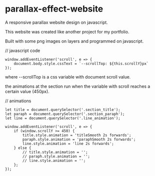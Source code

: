 # parallax-effect-website
A responsive parallax website design on javascript.

This website was created like another project for my portfolio.

Built with some png images on layers and programmed on javascript.

// javascript code
```
window.addEventListener('scroll', e => {
    document.body.style.cssText = `--scrollTop: ${this.scrollY}px`
});
```

where --scrollTop is a css variable with document scroll value.

the animations at the section run when the variable with scroll reaches a certain value (450px).

// animations
```
let title = document.querySelector('.section_title');
let paraph = document.querySelector('.section_paraph');
let line = document.querySelector('.line_animation');

window.addEventListener('scroll', e => {
    if (window.scrollY >= 450) {
        title.style.animation = 'titleSmooth 2s forwards';
        paraph.style.animation = 'paraphSmooth 2s forwards';
        line.style.animation = 'line 2s forwards';
    } else {
        // title.style.animation = '';
        // paraph.style.animation = '';
        // line.style.animation = '';
    };
});
```
